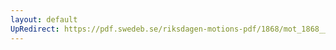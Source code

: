 ```yaml
---
layout: default
UpRedirect: https://pdf.swedeb.se/riksdagen-motions-pdf/1868/mot_1868__ak__00327/mot_1868__ak__00327_001.pdf
---
```

